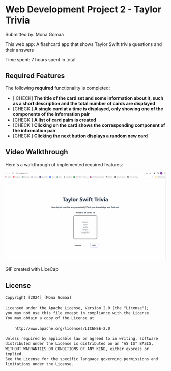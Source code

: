 # Web Development Project 2 - Taylor Trivia

Submitted by: Mona Gomaa

This web app: A flashcard app that shows Taylor Swift trivia questions and their answers

Time spent: 7 hours spent in total

## Required Features

The following **required** functionality is completed:

- [ CHECK] **The title of the card set and some information about it, such as a short description and the total number of cards are displayed**
- [CHECK ] **A single card at a time is displayed, only showing one of the components of the information pair**
- [CHECK ] **A list of card pairs is created**
- [CHECK ] **Clicking on the card shows the corresponding component of the information pair**
- [CHECK ] **Clicking the next button displays a random new card**




## Video Walkthrough

Here's a walkthrough of implemented required features:

<img src='https://github.com/mona-1414/taylor-trivia/blob/main/project-02.gif' title='Video Walkthrough' width='' alt='Video Walkthrough' />

<!-- Replace this with whatever GIF tool you used! -->
GIF created with LiceCap
<!-- Recommended tools:
[Kap](https://getkap.co/) for macOS
[ScreenToGif](https://www.screentogif.com/) for Windows
[peek](https://github.com/phw/peek) for Linux. -->



## License

    Copyright [2024] [Mona Gomaa]

    Licensed under the Apache License, Version 2.0 (the "License");
    you may not use this file except in compliance with the License.
    You may obtain a copy of the License at

        http://www.apache.org/licenses/LICENSE-2.0

    Unless required by applicable law or agreed to in writing, software
    distributed under the License is distributed on an "AS IS" BASIS,
    WITHOUT WARRANTIES OR CONDITIONS OF ANY KIND, either express or implied.
    See the License for the specific language governing permissions and
    limitations under the License.
